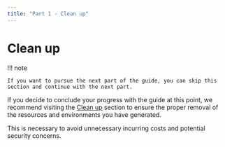 ```yaml
---
title: "Part 1 - Clean up"
---
```


# Clean up

!!! note

    If you want to pursue the next part of the guide, you can skip this section and continue with the next part.

If you decide to conclude your progress with the guide at this point, we recommend
visiting the [Clean up](../clean-up.md) section to ensure the proper removal of
the resources and environments you have generated.

This is necessary to avoid unnecessary incurring costs and potential security concerns.
